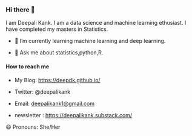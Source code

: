 ### Hi there 👋

I am Deepali Kank. I am a data science and machine learning ethusiast. I have completed my masters in Statistics. 

- 🌱 I’m currently learning machine learning and deep learning.

- 💬 Ask me about statistics,python,R.

#### How to reach me

- My Blog: https://deepdk.github.io/

- Twitter: @deepalikank

- Email: deepalikank1@gmail.com

- newsletter : https://deepalikank.substack.com/

😄 Pronouns: She/Her


